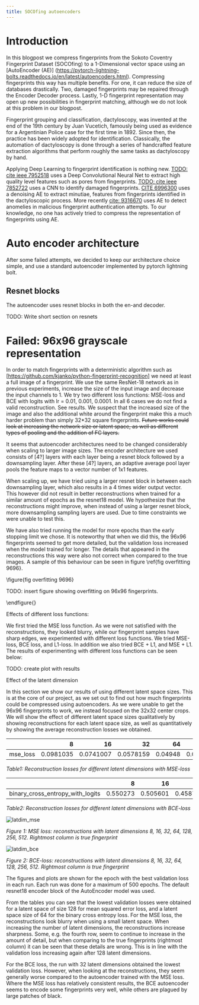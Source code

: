 ```yaml
---
title: SOCOfing autoencoders
---
```



# Introduction
In this blogpost we compress fingerprints from the Sokoto Coventry Fingerprint Dataset (SOCOfing) to a 1-Dimensional vector space using an [AutoEncoder (AE)] (https://pytorch-lightning-bolts.readthedocs.io/en/latest/autoencoders.html). Compressing fingerprints this way has multiple benefits. For one, it can reduce the size of databases drastically. Two, damaged fingerprints may be repaired through the Encoder Decoder process. Lastly, 1-D fingerprint representation may open up new possibilities in fingerprint matching, although we do not look at this problem in our blogpost.

Fingerprint grouping and classification, dactyloscopy, was invented at the end of the 19th century by Juan Vucetich, famously being used as evidence for a Argentinian Police case for the first time in 1892. Since then, the practice has been widely adopted for identification. Classically, the automation of dactyloscopy is done through a series of handcrafted feature extraction algorithms that perform roughly the same tasks as dactyloscopy by hand. 

Applying Deep Learning to fingerprint identification is nothing new. [TODO: cite ieee 7952518](https://ieeexplore.ieee.org/stamp/stamp.jsp?arnumber=7952518) uses a Deep Convolutional Neural Net to extract high quality level features such as pores from fingerprints. [TODO: cite ieee 7852722](https://ieeexplore.ieee.org/stamp/stamp.jsp?arnumber=7852722) uses a CNN to identify damaged fingerprints. [CITE 6996300](https://ieeexplore.ieee.org/stamp/stamp.jsp?arnumber=6996300) uses a denoising AE to extract minutiae, features from fingerprints identified in the dactyloscopic process. More recently [cite: 9316670](https://ieeexplore.ieee.org/stamp/stamp.jsp?arnumber=9316670) uses AE to detect anomelies in malicious fingerprint authentication attempts. To our knowledge, no one has actively tried to compress the representation of fingerprints using AE.

# Auto encoder architecture

After some failed attempts, we decided to keep our architecture choice simple, and use a standard autoencoder implemented by pytorch lightning bolt.

## Resnet blocks

The autoencoder uses resnet blocks in both the en-and decoder.

TODO: Write short section on resnets



# Failed: 96x96 grayscale representation

In order to match fingerprints with a deterministic algorithm such as [https://github.com/kjanko/python-fingerprint-recognition] we need at least a full image of a fingerprint. We use the same ResNet-18 network as in previous experiments, increase the size of the input image and decrease the input channels to 1. We try two different loss functions: MSE-loss and BCE with logits with lr = 0.01, 0.001, 0.0001. In all 6 cases we do not find a valid reconstruction. See results. We suspect that the increased size of the image and also the additional white around the fingerprint make this a much harder problem than simply 32*32 square fingerprints. ~~Future works could look at increasing the network size or latent space, as well as different types of pooling and the addition of FC layers.~~

It seems that autoencoder architectures need to be changed considerably when scaling to larger image sizes. The encoder architecture we used consists of [4?] layers with each layer being a resnet block followed by a downsampling layer. After these [4?] layers, an adaptive average pool layer pools the feature maps to a vector number of 1x1 features.

When scaling up, we have tried using a larger resnet block in between each downsampling layer, which also results in a 4 times wider output vector. This however did not result in better reconstructions when trained for a similar amount of epochs as the resnet18 model. We hypothesize that the reconstructions might improve, when instead of using a larger resnet block, more downsampling sampling layers are used. Due to time constraints we were unable to test this.

We have also tried running the model for more epochs than the early stopping limit we chose. It is noteworthy that when we did this, the 96x96 fingerprints seemed to get more detailed, but the validation loss increased when the model trained for longer. The details that appeared in the reconstructions this way were also not correct when compared to the true images. A sample of this behaviour can be seen in figure \ref{fig overfitting 9696}.

\figure{fig overfitting 9696}

TODO: insert figure showing overfitting on 96x96 fingerprints.

\endfigure{}

Effects of different loss functions:

We first tried the MSE loss function. As we were not satisfied with the reconstructions, they looked blurry, while our fingerprint samples have sharp edges, we experimented with different loss functions. We tried MSE-loss, BCE loss, and L1-loss. In addition we also tried BCE + L1, and MSE + L1. The results of experimenting with different loss functions can be seen below:

TODO: create plot with results

Effect of the latent dimension

In this section we show our results of using different latent space sizes. This is at the core of our project, as we set out to find out how much fingerprints could be compressed using autoencoders. As we were unable to get the 96x96 fingerprints to work, we instead focused on the 32x32 center crops. We will show the effect of different latent space sizes qualitatively by showing reconstructions for each latent space size, as well as quantitatively by showing the average reconstruction losses we obtained.

|          |         8 |        16 |        32 |      64 |       128 |       256 |       512 |
|:---------|----------:|----------:|----------:|--------:|----------:|----------:|----------:|
| mse_loss | 0.0981035 | 0.0741007 | 0.0578159 | 0.04948 | 0.0467336 | 0.0484134 | 0.0503231 |

*Table1: Reconstruction losses for different latent dimensions with MSE-loss*

|          |         8 |        16 |        32 |      64 |       128 |       256 |       512 |
|:---------------------------------|---------:|---------:|---------:|---------:|---------:|---------:|---------:|
| binary_cross_entropy_with_logits | 0.550273 | 0.505601 | 0.458729 | 0.469356 | 0.477316 | 0.470364 | 0.469483 |

*Table2: Reconstruction losses for different latent dimensions with BCE-loss*

![latdim_mse](https://user-images.githubusercontent.com/7264894/122271731-082b8c80-cee0-11eb-9790-6e891192c3a6.png "latent dim: mse loss")

*Figure 1: MSE loss: reconstructions with latent dimensions 8, 16, 32, 64, 128, 256, 512. Rightmost column is true fingerprint*

![latdim_bce](https://user-images.githubusercontent.com/7264894/122271812-209ba700-cee0-11eb-9c60-e7a892c70e87.png)

*Figure 2: BCE-loss: reconstructions with latent dimensions 8, 16, 32, 64, 128, 256, 512. Rightmost column is true fingerprint*

The figures and plots are shown for the epoch with the best validation loss in each run. Each run was done for a maximum of 500 epochs. The default resnet18 encoder block of the AutoEncoder model was used.

From the tables you can see that the lowest validation losses were obtained for a latent space of size 128 for mean squared error loss, and a latent space size of 64 for the binary cross entropy loss. For the MSE loss, the reconstructions look blurry when using a small latent space. When increasing the number of latent dimensions, the reconstructions increase sharpness. Some, e.g. the fourth row, seem to continue to increase in the amount of detail, but when comparing to the true fingerprints (rightmost column) it can be seen that these details are wrong. This is in line with the validation loss increasing again after 128 latent dimensions.

For the BCE loss, the run with 32 latent dimensions obtained the lowest validation loss. However, when looking at the reconstructions, they seem generally worse compared to the autoencoder trained with the MSE loss. Where the MSE loss has relatively consistent results, the BCE autoencoder seems to encode some fingerprints very well, while others are plagued by large patches of black.
